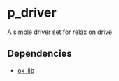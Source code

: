 # p_driver
 A simple driver set for relax on drive

## Dependencies
- [ox_lib](https://github.com/overextended/ox_lib)